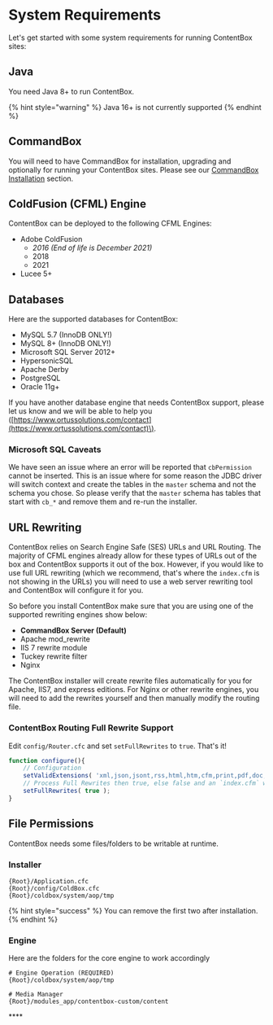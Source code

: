 # System Requirements

Let's get started with some system requirements for running ContentBox sites:

## Java

You need Java 8+ to run ContentBox.

{% hint style="warning" %}
Java 16+ is not currently supported
{% endhint %}

## CommandBox

You will need  to have CommandBox for installation, upgrading and optionally for running your ContentBox sites. Please see our [CommandBox Installation](commandbox-installation.md) section.

## ColdFusion \(CFML\) Engine

ContentBox can be deployed to the following CFML Engines:

* Adobe ColdFusion
  * _2016 \(End of life is December 2021\)_
  * 2018
  * 2021
* Lucee 5+

## Databases

Here are the supported databases for ContentBox:

* MySQL 5.7 \(InnoDB ONLY!\)
* MySQL 8+ \(InnoDB ONLY!\)
* Microsoft SQL Server 2012+
* HypersonicSQL
* Apache Derby
* PostgreSQL
* Oracle 11g+

If you have another database engine that needs ContentBox support, please let us know and we will be able to help you \([https://www.ortussolutions.com/contact](https://www.ortussolutions.com/contact)\).

### Microsoft SQL Caveats

We have seen an issue where an error will be reported that `cbPermission` cannot be inserted. This is an issue where for some reason the JDBC driver will switch context and create the tables in the `master` schema and not the schema you chose. So please verify that the `master` schema has tables that start with `cb_*` and remove them and re-run the installer.

## URL Rewriting

ContentBox relies on Search Engine Safe \(SES\) URLs and URL Routing. The majority of CFML engines already allow for these types of URLs out of the box and ContentBox supports it out of the box. However, if you would like to use full URL rewriting \(which we recommend, that's where the `index.cfm` is not showing in the URLs\) you will need to use a web server rewriting tool and ContentBox will configure it for you. 

So before you install ContentBox make sure that you are using one of the supported rewriting engines show below:

* **CommandBox Server \(Default\)**
* Apache mod\_rewrite
* IIS 7 rewrite module
* Tuckey rewrite filter
* Nginx

The ContentBox installer will create rewrite files automatically for you for Apache, IIS7, and express editions. For Nginx or other rewrite engines, you will need to add the rewrites yourself and then manually modify the routing file.

### ContentBox Routing Full Rewrite Support

Edit `config/Router.cfc` and set `setFullRewrites` to `true`. That's it!

```javascript
function configure(){
    // Configuration
    setValidExtensions( 'xml,json,jsont,rss,html,htm,cfm,print,pdf,doc,txt' );
    // Process Full Rewrites then true, else false and an `index.cfm` will always be included in URLs
    setFullRewrites( true );
}
```

## File Permissions

ContentBox needs some files/folders to be writable at runtime.

### Installer

```text
{Root}/Application.cfc
{Root}/config/ColdBox.cfc
{Root}/coldbox/system/aop/tmp
```

{% hint style="success" %}
You can remove the first two after installation.
{% endhint %}

### Engine

Here are the folders for the core engine to work accordingly

```text
# Engine Operation (REQUIRED)
{Root}/coldbox/system/aop/tmp

# Media Manager
{Root}/modules_app/contentbox-custom/content
```

\*\*\*\*

